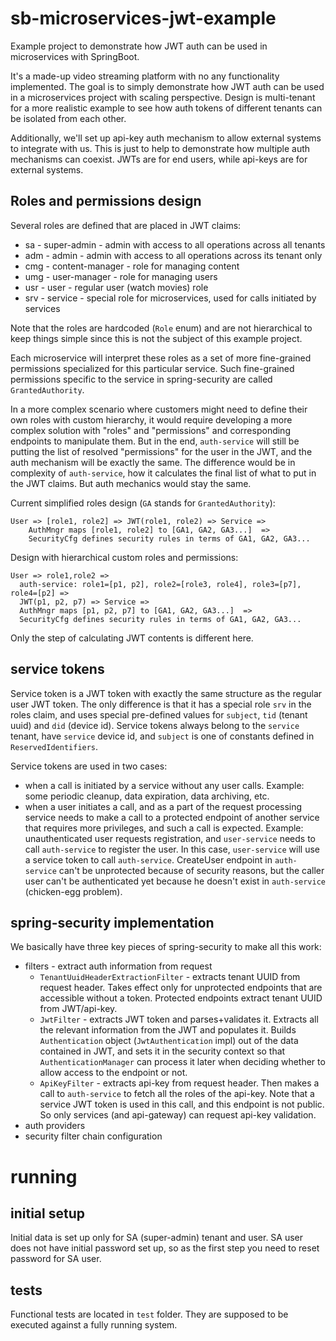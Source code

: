 # sb-microservices-jwt-example

Example project to demonstrate how JWT auth can be used in microservices with
SpringBoot.

It's a made-up video streaming platform with no any functionality implemented.
The goal is to simply demonstrate how JWT auth can be used in a microservices
project with scaling perspective. Design is multi-tenant for a more realistic
example to see how auth tokens of different tenants can be isolated from each
other.

Additionally, we'll set up api-key auth mechanism to allow external
systems to integrate with us. This is just to help to demonstrate how multiple
auth mechanisms can coexist. JWTs are for end users, while api-keys are
for external systems.

## Roles and permissions design

Several roles are defined that are placed in JWT claims:

- sa - super-admin - admin with access to all operations across all tenants
- adm - admin - admin with access to all operations across its tenant only
- cmg - content-manager - role for managing content
- umg - user-manager - role for managing users
- usr - user - regular user (watch movies) role
- srv - service - special role for microservices, used for calls initiated by
  services

Note that the roles are hardcoded (`Role` enum) and are not
hierarchical to keep things simple since this is not the subject of this example
project.

Each microservice will interpret these roles as a set of more fine-grained
permissions specialized for this particular service. Such fine-grained
permissions specific to the service in spring-security are called
`GrantedAuthority`.

In a more complex scenario where customers might need to define their own roles
with custom hierarchy, it would require developing a more complex solution with
"roles" and "permissions" and corresponding endpoints to manipulate them.
But in the end, `auth-service` will still be putting the list of resolved
"permissions" for the user in the JWT, and the auth mechanism will be
exactly the same. The difference would be in complexity of `auth-service`,
how it calculates the final list of what to put in the JWT claims.
But auth mechanics would stay the same.

Current simplified roles design (`GA` stands for `GrantedAuthority`):

```
User => [role1, role2] => JWT(role1, role2) => Service => 
    AuthMngr maps [role1, role2] to [GA1, GA2, GA3...]  =>
    SecurityCfg defines security rules in terms of GA1, GA2, GA3...
```

Design with hierarchical custom roles and permissions:

```
User => role1,role2 => 
  auth-service: role1=[p1, p2], role2=[role3, role4], role3=[p7], role4=[p2] =>
  JWT(p1, p2, p7) => Service =>
  AuthMngr maps [p1, p2, p7] to [GA1, GA2, GA3...]  =>
  SecurityCfg defines security rules in terms of GA1, GA2, GA3...
```

Only the step of calculating JWT contents is different here.

## service tokens

Service token is a JWT token with exactly the same structure as the regular user
JWT token. The only difference is that it has a special role `srv` in the roles
claim, and uses special pre-defined values for `subject`, `tid` (tenant uuid) and
`did` (device id). Service tokens always belong to the `service` tenant,
have `service` device id, and `subject` is one of constants defined in
`ReservedIdentifiers`.

Service tokens are used in two cases:

- when a call is initiated by a service without any user calls. Example: some
  periodic cleanup, data expiration, data archiving, etc.
- when a user initiates a call, and as a part of the request processing service
  needs to make a call to a protected endpoint of another service that requires
  more privileges, and such a call is expected. Example: unauthenticated user
  requests registration, and `user-service` needs to call `auth-service` to
  register the user. In this case, `user-service` will use a service token to
  call `auth-service`. CreateUser endpoint in `auth-service` can't be
  unprotected because of security reasons, but the caller user can't be
  authenticated yet because he doesn't exist in `auth-service`
  (chicken-egg problem).

## spring-security implementation

We basically have three key pieces of spring-security to make all this work:

- filters - extract auth information from request
    - `TenantUuidHeaderExtractionFilter` - extracts tenant UUID from request
      header. Takes effect only for unprotected endpoints that are accessible
      without a token. Protected endpoints extract tenant UUID from JWT/api-key.
    - `JwtFilter` - extracts JWT token and parses+validates it. Extracts
      all the relevant information from the JWT and populates it. Builds
      `Authentication` object (`JwtAuthentication` impl) out of the data
      contained in JWT, and sets it in the security context so that
      `AuthenticationManager` can process it later when deciding whether to
      allow access to the endpoint or not.
    - `ApiKeyFilter` - extracts api-key from request header. Then makes a call
      to `auth-service` to fetch all the roles of the api-key. Note that a
      service JWT token is used in this call, and this endpoint is not public.
      So only services (and api-gateway) can request api-key validation.
- auth providers
- security filter chain configuration

# running

## initial setup

Initial data is set up only for SA (super-admin) tenant and user. SA user does
not have initial password set up, so as the first step you need to reset 
password for SA user.

## tests

Functional tests are located in `test` folder. They are supposed to be executed
against a fully running system.

